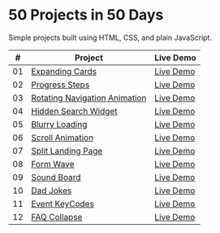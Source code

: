 # 50 Projects in 50 Days

Simple projects built using HTML, CSS, and plain JavaScript.

|  #  | Project                                                          | Live Demo                                                                          |
| :-: | ---------------------------------------------------------------- | ---------------------------------------------------------------------------------- |
| 01  | [Expanding Cards](./expanding-cards/README.md)                   | [Live Demo](https://josephgattuso.github.io/50-projects/expanding-cards/index)     |
| 02  | [Progress Steps](./progress-steps/README.md)                     | [Live Demo](https://josephgattuso.github.io/50-projects/progress-steps/index)      |
| 03  | [Rotating Navigation Animation](./rotating-navigation/README.md) | [Live Demo](https://josephgattuso.github.io/50-projects/rotating-navigation/index) |
| 04  | [Hidden Search Widget](./hidden-search/README.md)                | [Live Demo](https://josephgattuso.github.io/50-projects/hidden-search/index)       |
| 05  | [Blurry Loading](./blurry-loading/README.md)                     | [Live Demo](https://josephgattuso.github.io/50-projects/blurry-loading/index)      |
| 06  | [Scroll Animation](./scroll-animation/README.md)                 | [Live Demo](https://josephgattuso.github.io/50-projects/scroll-animation/index)    |
| 07  | [Split Landing Page](./split-landing/README.md)                  | [Live Demo](https://josephgattuso.github.io/50-projects/split-landing/index)       |
| 08  | [Form Wave](./form-wave/README.md)                               | [Live Demo](https://josephgattuso.github.io/50-projects/form-wave/index)           |
| 09  | [Sound Board](./sound-board/README.md)                           | [Live Demo](https://josephgattuso.github.io/50-projects/sound-board/index)         |
| 10  | [Dad Jokes](./dad-jokes/README.md)                               | [Live Demo](https://josephgattuso.github.io/50-projects/dad-jokes/index)           |
| 11  | [Event KeyCodes](./event-keycodes/README.md)                     | [Live Demo](https://josephgattuso.github.io/50-projects/event-keycodes/index)      |
| 12  | [FAQ Collapse](./faq-collapse/README.md)                         | [Live Demo](https://josephgattuso.github.io/50-projects/faq-collapse/index)        |
